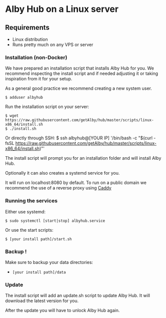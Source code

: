 # Alby Hub on a Linux server

## Requirements

- Linux distribution
- Runs pretty much on any VPS or server

### Installation (non-Docker)

We have prepared an installation script that installs Alby Hub for you.
We recommend inspecting the install script and if needed adjusting it or taking inspiration from it for your setup.

As a general good practice we recommend creating a new system user.

    $ adduser albyhub

Run the installation script on your server:

    $ wget https://raw.githubusercontent.com/getAlby/hub/master/scripts/linux-x86_64/install.sh
    $ ./install.sh

Or directly through SSH:
    $ ssh albyhub@[YOUR IP] '/bin/bash -c "$(curl -fsSL https://raw.githubusercontent.com/getAlby/hub/master/scripts/linux-x86_64/install.sh)"'


The install script will prompt you for an installation folder and will install Alby Hub.

Optionally it can also creates a systemd service for you.

It will run on localhost:8080 by default.
To run on a public domain we recommend the use of a reverse proxy using [Caddy](https://caddyserver.com/)

### Running the services

Either use systemd:

    $ sudo systemctl [start|stop] albyhub.service

Or use the start scripts:

    $ [your install path]/start.sh

### Backup !

Make sure to backup your data directories:

- `[your install path]/data`

### Update

The install script will add an update.sh script to update Alby Hub. It will download the latest version for you.

After the update you will have to unlock Alby Hub again.
